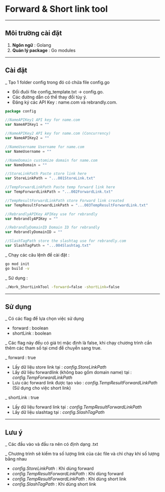 # Forward & Short link tool

_________

## Môi trường cài đặt

1. **Ngôn ngữ** : Golang
2. **Quản lý package** : Go modules

_________

## Cài đặt

_ Tạo 1 folder config trong đó có chứa file config.go
- Đổi đuôi file config_template.txt -> config.go.
- Các đường dẫn có thể thay đổi tùy ý.
- Đăng ký các API Key : name.com và rebrandly.com.

```go
package config

//NameAPIKey1 API key for name.com
var NameAPIKey1 = ""

//NameAPIKey2 API key for name.com (Concurrency)
var NameAPIKey2 = ""

//NameUsername Username for name.com
var NameUsername = ""

//NameDomain customize domain for name.com
var NameDomain = ""

//StoreLinkPath Paste store link here
var StoreLinkPath = "...001StoreLink.txt"

//TempForwardLinkPath Paste temp forward link here
var TempForwardLinkPath = "...002ForwardLink.txt"

//TempResultForwardLinkPath store Forward link created
var TempResultForwardLinkPath = "...003TempResultForwardLink.txt"

//RebrandlyAPIKey APIKey use for rebrandly
var RebrandlyAPIKey = ""

//RebrandlyDomainID Domain ID for rebrandly
var RebrandlyDomainID = ""

//SlashTagPath store the slashtag use for rebrandly.com
var SlashTagPath = "...004Slashtag.txt"

```

_ Chạy các câu lệnh để cài đặt :

```bash
go mod init
go build -v
```

_ Sử dụng :

```bash
./Work_ShortLinkTool -forward=false -shortLink=false
```

_________

## Sử dụng

_ Có các flag để lựa chọn việc sử dụng

- forward : boolean
- shortLink : boolean

_ Các flag này đều có giá trị mặc định là false, khi chạy chương trình cần thêm các tham số tại cmd để chuyển sang true.

_ forward : true

- Lấy dữ liệu store link tại : *config.StoreLinkPath*
- Lấy dữ liệu forwardlink (không bao gồm domain name) tại : *config.TempForwardLinkPath*
- Lưu các forward link được tạo vào : *config.TempResultForwardLinkPath* (Sử dụng cho việc short link)

_ shortLink : true

- Lấy dữ liệu forward link tại : *config.TempResultForwardLinkPath*
- Lấy dữ liệu slashtag tại : *config.SlashTagPath*

_________

## Lưu ý

_ Các đầu vào và đầu ra nên có định dạng .txt

_ Chương trình sẽ kiểm tra số lượng link của các file và chỉ chạy khi số lượng bằng nhau

- *config.StoreLinkPath* : Khi dùng forward
- *config.TempResultForwardLinkPath* : Khi dùng forward
- *config.TempResultForwardLinkPath* : Khi dùng short link
- *config.SlashTagPath* : Khi dùng short link
